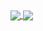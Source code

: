 
<a href="https://github.com/anuraghazra/github-readme-stats">
  <img align="center" src="https://github-readme-stats.vercel.app/api/top-langs/?username=FyWolf&layout=compact&theme=radical&hide_border=true&bg_color=0d1117&title_color=7828b5" />
</a>
<a href="https://github.com/anuraghazra/convoychat">
  <img align="center" src="https://github-readme-stats.vercel.app/api?username=FyWolf&hide=issues,prs&show_icons=true&theme=radical&hide_border=true&bg_color=0d1117&title_color=7828b5&text_color=8b949e&icon_color=612b8a" />
</a>

<!--
[![Top Langs](https://github-readme-stats.vercel.app/api/top-langs/?username=FyWolf&layout=compact&theme=radical)](https://github.com/anuraghazra/github-readme-stats)
![Anurag's GitHub stats](https://github-readme-stats.vercel.app/api?username=FyWolf&show_icons=true&theme=radical)
-->
